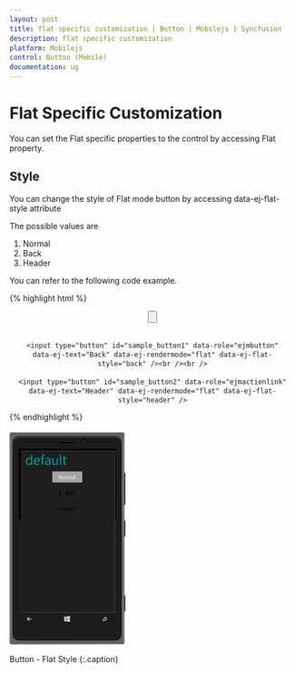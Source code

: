 ```yaml
---
layout: post
title: flat specific customization | Button | Mobilejs | Syncfusion
description: flat specific customization
platform: Mobilejs
control: Button (Mobile)
documentation: ug
---
```


# Flat Specific Customization

You can set the Flat specific properties to the control by accessing Flat property.

## Style

You can change the style of Flat mode button by accessing data-ej-flat-style attribute 

The possible values are

1. Normal
2. Back
3. Header

You can refer to the following code example.

{% highlight html %}

<div align="center" style="margin:10px">
	<input type="button" id="sample_button" data-role="ejmbutton" data-ej-text="Normal" data-ej-rendermode="flat" data-ej-flat-style="Normal" /> <br /><br />

	<input type="button" id="sample_button1" data-role="ejmbutton" data-ej-text="Back" data-ej-rendermode="flat" data-ej-flat-style="back" /><br /><br />

	<input type="button" id="sample_button2" data-role="ejmactionlink" data-ej-text="Header" data-ej-rendermode="flat" data-ej-flat-style="header" />
</div>
	
{% endhighlight %}


![](flat-specific-customization_images/flat-specific-customization_img1.png)

Button - Flat Style
{:.caption}